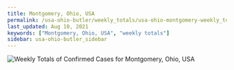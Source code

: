 ```yaml
---
title: Montgomery, Ohio, USA
permalink: /usa-ohio-butler/weekly_totals/usa-ohio-montgomery-weekly_totals.html
last_updated: Aug 10, 2021
keywords: ["Montgomery, Ohio, USA", "weekly totals"]
sidebar: usa-ohio-butler_sidebar
---
```


![Weekly Totals of Confirmed Cases for Montgomery, Ohio, USA](/covid_tracker/images/graphs/usa-ohio-montgomery-weekly_totals_graph.png)
